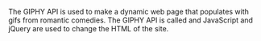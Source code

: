 The GIPHY API is used to make a dynamic web page that populates with gifs from romantic comedies. The GIPHY API is called and JavaScript and jQuery are used to change the HTML of the site.

